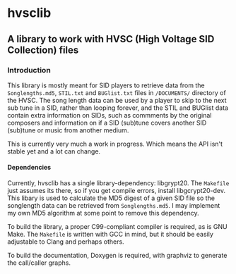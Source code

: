 # hvsclib

## A library to work with HVSC (High Voltage SID Collection) files

### Introduction

This library is mostly meant for SID players to retrieve data from the `Songlengths.md5`, `STIL.txt` and `BUGlist.txt` files in `/DOCUMENTS/` directory of the HVSC. The song length data can be used by a player to skip to the next sub tune in a SID, rather than looping forever, and the STIL and BUGlist data contain extra information on SIDs, such as commments by the original composers and information on if a SID (sub)tune covers another SID (sub)tune or music from another medium.

This is currently very much a work in progress. Which means the API isn't stable yet and a lot can change.

#### Dependencies

Currently, hvsclib has a single library-dependency: libgrypt20. The `Makefile` just assumes its there, so if you get compile errors, install libgcrypt20-dev. This libary is used to calculate the MD5 digest of a given SID file so the songlength data can be retrieved from `Songlengths.md5`. I may implement my own MD5 algorithm at some point to remove this dependency.

To build the library, a proper C99-compliant compiler is required, as is GNU Make. The `Makefile` is written with GCC in mind, but it should be easily adjustable to Clang and perhaps others.

To build the documentation, Doxygen is required, with graphviz to generate the call/caller graphs.

